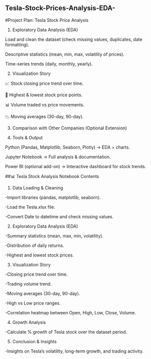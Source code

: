 ## Tesla-Stock-Prices-Analysis-EDA-
#Project Plan: Tesla Stock Price Analysis
1. Exploratory Data Analysis (EDA)

Load and clean the dataset (check missing values, duplicates, date formatting).

Descriptive statistics (mean, min, max, volatility of prices).

Time-series trends (daily, monthly, yearly).

2. Visualization Story

📈 Stock closing price trend over time.

🔺 Highest & lowest stock price points.

📊 Volume traded vs price movements.

📉 Moving averages (30-day, 90-day).

3. Comparison with Other Companies (Optional Extension)

4. Tools & Output

Python (Pandas, Matplotlib, Seaborn, Plotly) → EDA + charts.

Jupyter Notebook → Full analysis & documentation.

Power BI (optional add-on) → Interactive dashboard for stock trends.

##📊 Tesla Stock Analysis Notebook Contents

1. Data Loading & Cleaning

-Import libraries (pandas, matplotlib, seaborn).

-Load the Tesla.xlsx file.

-Convert Date to datetime and check missing values.

2. Exploratory Data Analysis (EDA)

-Summary statistics (mean, max, min, volatility).

-Distribution of daily returns.

-Highest and lowest stock prices.

3. Visualization Story

-Closing price trend over time.

-Trading volume trend.

-Moving averages (30-day, 90-day).

-High vs Low price ranges.

-Correlation heatmap between Open, High, Low, Close, Volume.

4. Growth Analysis

-Calculate % growth of Tesla stock over the dataset period.

5. Conclusion & Insights

-Insights on Tesla’s volatility, long-term growth, and trading activity.
